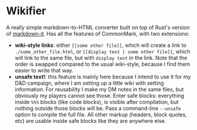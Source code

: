 # Wikifier

A really simple markdown-to-HTML converter built on top of Rust's version of [markdown-it](https://github.com/rlidwka/markdown-it.rs). Has all the features of CommonMark, with two extensions:

- **wiki-style links**: either `[[some other file]]`, which will create a link to `./some_other_file.html`, or `[[display text | some other file]]`, which will link to the same file, but with `display text` in the link. Note that the order is swapped compared to the usual wiki-style, because I find them easier to write that way.
- **unsafe text!**: this feature is mainly here because I intend to use it for my D&D campaign, where I am setting up a little wiki with setting information. For reusability I make my DM notes in the same files, but obviously my players cannot see those. Enter safe blocks: everything inside `%%%` blocks (like code blocks), is visible after compilation, but nothing outside those blocks will be. Pass a command-line `--unsafe` option to compile the full file. All other markup (headers, block quotes, etc) are usable inside safe blocks like they are anywhere else.
